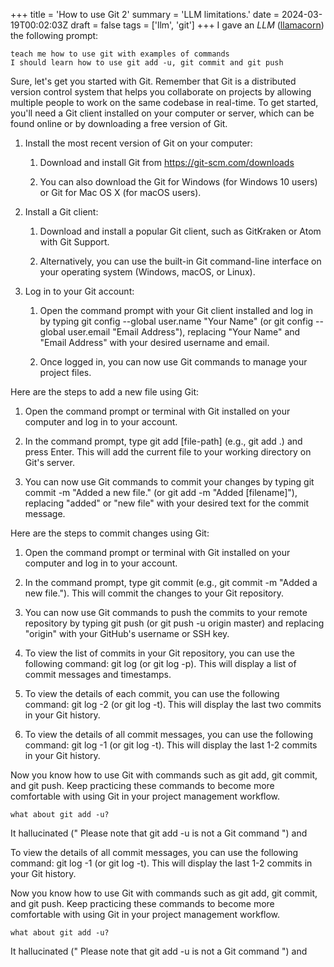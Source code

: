 +++
title = 'How to use Git 2'
summary = 'LLM limitations.'
date = 2024-03-19T00:02:03Z
draft = false
tags = ['llm', 'git']
+++
I gave an *LLM* ([llamacorn](https://huggingface.co/jan-hq/LlamaCorn-1.1B)) the following prompt:


```
teach me how to use git with examples of commands
I should learn how to use git add -u, git commit and git push
```

Sure, let's get you started with Git. Remember that Git is a distributed version control system that helps you collaborate on projects by allowing multiple people to work on the same codebase in real-time. To get started, you'll need a Git client installed on your computer or server, which can be found online or by downloading a free version of Git.

1. Install the most recent version of Git on your computer:

    1. Download and install Git from https://git-scm.com/downloads

    2. You can also download the Git for Windows (for Windows 10 users) or Git for Mac OS X (for macOS users).

2. Install a Git client:

    1. Download and install a popular Git client, such as GitKraken or Atom with Git Support.

    2. Alternatively, you can use the built-in Git command-line interface on your operating system (Windows, macOS, or Linux).

3. Log in to your Git account:

    1. Open the command prompt with your Git client installed and log in by typing git config --global user.name "Your Name" (or git config --global user.email "Email Address"), replacing "Your Name" and "Email Address" with your desired username and email.

    2. Once logged in, you can now use Git commands to manage your project files.

Here are the steps to add a new file using Git:

1. Open the command prompt or terminal with Git installed on your computer and log in to your account.

2. In the command prompt, type git add [file-path] (e.g., git add .) and press Enter. This will add the current file to your working directory on Git's server.

3. You can now use Git commands to commit your changes by typing git commit -m "Added a new file." (or git add -m "Added [filename]"), replacing "added" or "new file" with your desired text for the commit message.

Here are the steps to commit changes using Git:

1. Open the command prompt or terminal with Git installed on your computer and log in to your account.

2. In the command prompt, type git commit (e.g., git commit -m "Added a new file."). This will commit the changes to your Git repository.

3. You can now use Git commands to push the commits to your remote repository by typing git push (or git push -u origin master) and replacing "origin" with your GitHub's username or SSH key.

4. To view the list of commits in your Git repository, you can use the following command: git log (or git log -p). This will display a list of commit messages and timestamps.

5. To view the details of each commit, you can use the following command: git log -2 (or git log -t). This will display the last two commits in your Git history.

6. To view the details of all commit messages, you can use the following command: git log -1 (or git log -t). This will display the last 1-2 commits in your Git history.

Now you know how to use Git with commands such as git add, git commit, and git push. Keep practicing these commands to become more comfortable with using Git in your project management workflow.

```
what about git add -u?
```

It hallucinated (" Please note that git add -u is not a Git command ") and 

























To view the details of all commit messages, you can use the following command: git log -1 (or git log -t). This will display the last 1-2 commits in your Git history.

Now you know how to use Git with commands such as git add, git commit, and git push. Keep practicing these commands to become more comfortable with using Git in your project management workflow.

```
what about git add -u?
```

It hallucinated (" Please note that git add -u is not a Git command ") and 

